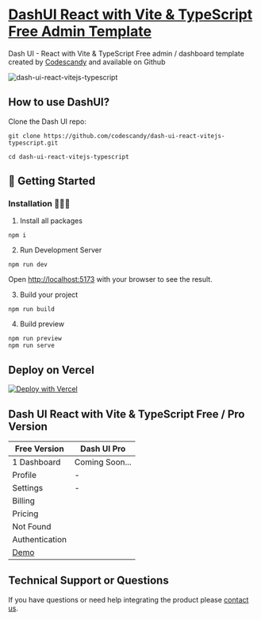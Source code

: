 # [DashUI React with Vite & TypeScript Free Admin Template](https://dash-ui-react-vitejs-typescript.netlify.app/)

Dash UI - React with Vite & TypeScript Free admin / dashboard template created by [Codescandy](https://codescandy.com/) and available on Github

![dash-ui-react-vitejs-typescript](https://user-images.githubusercontent.com/68774600/231716707-3da30d19-b826-4692-b03a-fed41376d250.jpg)

## How to use DashUI?

Clone the Dash UI repo:

```
git clone https://github.com/codescandy/dash-ui-react-vitejs-typescript.git
```

```
cd dash-ui-react-vitejs-typescript
```

## 🚀 Getting Started

### Installation 👨🏻‍💻

1. Install all packages

```
npm i
```

2. Run Development Server

```
npm run dev
```

Open [http://localhost:5173](http://localhost:5173) with your browser to see the result.

3. Build your project

```
npm run build
```

4. Build preview

```
npm run preview
npm run serve
```

## Deploy on Vercel

[![Deploy with Vercel](https://vercel.com/button)](https://vercel.com/new/clone?repository-url=https%3A%2F%2Fgithub.com%2Fcodescandy%2Fdashui-free-nextjs-admin-template.git&project-name=dashui-nextjs-admin-dashboard&repository-name=dashui-free-nextjs-admin-template&skippable-integrations=1)

## Dash UI React with Vite & TypeScript Free / Pro Version

| Free Version                                                 | Dash UI Pro    |
| ------------------------------------------------------------ | -------------- |
| 1 Dashboard                                                  | Coming Soon... |
| Profile                                                      | -              |
| Settings                                                     | -              |
| Billing                                                      |
| Pricing                                                      |
| Not Found                                                    |
| Authentication                                               |
| [Demo](https://dash-ui-react-vitejs-typescript.netlify.app/) |

## Technical Support or Questions

If you have questions or need help integrating the product please [contact us](https://codescandy.com/contact-us/).
